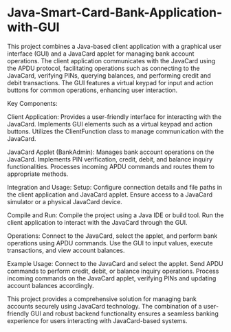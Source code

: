 # Java-Smart-Card-Bank-Application-with-GUI
This project combines a Java-based client application with a graphical user interface (GUI) and a JavaCard applet for managing bank account operations. The client application communicates with the JavaCard using the APDU protocol, facilitating operations such as connecting to the JavaCard, verifying PINs, querying balances, and performing credit and debit transactions. The GUI features a virtual keypad for input and action buttons for common operations, enhancing user interaction.

Key Components:

Client Application:
Provides a user-friendly interface for interacting with the JavaCard.
Implements GUI elements such as a virtual keypad and action buttons.
Utilizes the ClientFunction class to manage communication with the JavaCard.

JavaCard Applet (BankAdmin):
Manages bank account operations on the JavaCard.
Implements PIN verification, credit, debit, and balance inquiry functionalities.
Processes incoming APDU commands and routes them to appropriate methods.

Integration and Usage:
Setup:
Configure connection details and file paths in the client application and JavaCard applet.
Ensure access to a JavaCard simulator or a physical JavaCard device.

Compile and Run:
Compile the project using a Java IDE or build tool.
Run the client application to interact with the JavaCard through the GUI.

Operations:
Connect to the JavaCard, select the applet, and perform bank operations using APDU commands.
Use the GUI to input values, execute transactions, and view account balances.

Example Usage:
Connect to the JavaCard and select the applet.
Send APDU commands to perform credit, debit, or balance inquiry operations.
Process incoming commands on the JavaCard applet, verifying PINs and updating account balances accordingly.

This project provides a comprehensive solution for managing bank accounts securely using JavaCard technology. The combination of a user-friendly GUI and robust backend functionality ensures a seamless banking experience for users interacting with JavaCard-based systems.
